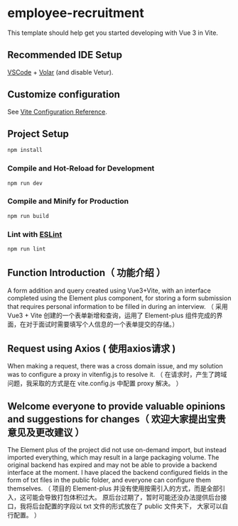 # employee-recruitment

This template should help get you started developing with Vue 3 in Vite.

## Recommended IDE Setup

[VSCode](https://code.visualstudio.com/) + [Volar](https://marketplace.visualstudio.com/items?itemName=Vue.volar) (and disable Vetur).

## Customize configuration

See [Vite Configuration Reference](https://vitejs.dev/config/).

## Project Setup

```sh
npm install
```

### Compile and Hot-Reload for Development

```sh
npm run dev
```

### Compile and Minify for Production

```sh
npm run build
```

### Lint with [ESLint](https://eslint.org/)

```sh
npm run lint
```

## Function Introduction（ 功能介绍 ）

A form addition and query created using Vue3+Vite, with an interface completed using the Element plus component, for storing a form submission that requires personal information to be filled in during an interview.
（ 采用 Vue3 + Vite 创建的一个表单新增和查询，运用了 Element-plus 组件完成的界面，在对于面试时需要填写个人信息的一个表单提交的存储。）

## Request using Axios ( 使用axios请求 )

When making a request, there was a cross domain issue, and my solution was to configure a proxy in vitenfig.js to resolve it.
（ 在请求时，产生了跨域问题，我采取的方式是在 vite.config.js 中配置 proxy 解决。 ）

## Welcome everyone to provide valuable opinions and suggestions for changes（ 欢迎大家提出宝贵意见及更改建议 ）

The Element plus of the project did not use on-demand import, but instead imported everything, which may result in a large packaging volume. The original backend has expired and may not be able to provide a backend interface at the moment. I have placed the backend configured fields in the form of txt files in the public folder, and everyone can configure them themselves.
（ 项目的 Element-plus 并没有使用按需引入的方式，而是全部引入，这可能会导致打包体积过大。 原后台过期了，暂时可能还没办法提供后台接口，我将后台配置的字段以 txt 文件的形式放在了 public 文件夹下， 大家可以自行配置。 ）


